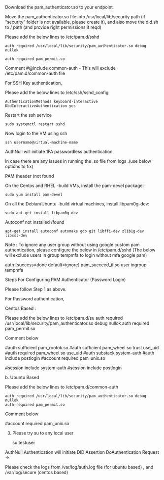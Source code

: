 Download the pam_authenticator.so to your endpoint


Move the pam_authenticator.so file into /usr/local/lib/security path (if “security” folder is not available, please create it),  and also move the did.sh to / path (and provide right permissions if reqd)

Please add the below lines<EOF> to /etc/pam.d/sshd

    auth required /usr/local/lib/security/pam_authenticator.so debug nullok

    auth required pam_permit.so

Comment #@include common-auth - This will exclude /etc/pam.d/common-auth file

For SSH Key authentication,

Please add the below lines<EOF> to /etc/ssh/sshd_config

    AuthenticationMethods keyboard-interactive  
    KbdInteractiveAuthentication yes

Restart the ssh service

    sudo systemctl restart sshd

Now login to the VM using ssh

    ssh username@virtual-machine-name
    
AuthNull will initiate 1FA passwordless authentication

In case there are any issues in running the .so file from logs .(use below options to fix)

PAM (header )not found 

On the Centos and RHEL -build VMs, install the pam-devel package:

    sudo yum install pam-devel

On all the Debian/Ubuntu -build virtual machines, install libpam0g-dev:

    sudo apt-get install libpam0g-dev

Autoconf not installed /found 

    apt-get install autoconf automake gdb git libffi-dev zlib1g-dev libssl-dev  

 

Note : To ignore any user group without using google custom pam authentication, please configure the below in /etc/pam.d/sshd (The below will exclude users in group tempmfa to login without mfa google pam)

auth [success=done default=ignore] pam_succeed_if.so user ingroup tempmfa

Steps For Configuring  PAM Authenticator (Password Login) 

Please follow Step 1 as above.

For Password  authentication,

Centos Based :

Please add the below lines<EOF> to /etc/pam.d/su
    auth required /usr/local/lib/security/pam_authenticator.so debug nullok
    auth required pam_permit.so  

Comment below 

#auth           sufficient      pam_rootok.so
#auth           sufficient      pam_wheel.so trust use_uid
#auth           required        pam_wheel.so use_uid
#auth           substack        system-auth
#auth           include         postlogin
#account         required        pam_unix.so

#session                include         system-auth
#session                include         postlogin

b. Ubuntu Based 

Please add the below lines<EOF> to /etc/pam.d/common-auth

    auth required /usr/local/lib/security/pam_authenticator.so debug nullok
    auth required pam_permit.so  

Comment below 

#account         required        pam_unix.so

3. Please try su to any local user

    su testuser

AuthNull Authentication will initiate DID Assertion DoAuthentication Request →

Please check the logs from /var/log/auth.log file (for ubuntu based) , and /var/log/secure (centos based)

 
